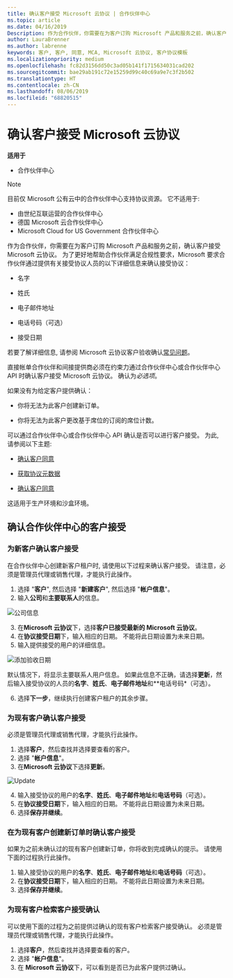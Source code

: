 ```yaml
---
title: 确认客户接受 Microsoft 云协议 | 合作伙伴中心
ms.topic: article
ms.date: 04/16/2019
Description: 作为合作伙伴，你需要在为客户订购 Microsoft 产品和服务之前，确认客户接受 Microsoft 云协议。 为了更好地帮助合作伙伴满足合规性要求, Microsoft 要求合作伙伴提供与接受协议的人员有关的特定详细信息, 以确认验收。
author: LauraBrenner
ms.author: labrenne
keywords: 客户, 客户, 同意, MCA, Microsoft 云协议, 客户协议模板
ms.localizationpriority: medium
ms.openlocfilehash: fc82d3156dd50c3ad05b141f1715634031cad202
ms.sourcegitcommit: bae29ab191c72e15259d99c40c69a9e7c3f2b502
ms.translationtype: HT
ms.contentlocale: zh-CN
ms.lasthandoff: 08/06/2019
ms.locfileid: "68820515"
---
```

# <a name="confirm-customer-acceptance-of-the-microsoft-cloud-agreement"></a>确认客户接受 Microsoft 云协议

**适用于**
-  合作伙伴中心

> [!NOTE]
> 目前仅 Microsoft 公有云中的合作伙伴中心支持协议资源。 它不适用于:
> * 由世纪互联运营的合作伙伴中心
> * 德国 Microsoft 云合作伙伴中心
> * Microsoft Cloud for US Government 合作伙伴中心

作为合作伙伴，你需要在为客户订购 Microsoft 产品和服务之前，确认客户接受 Microsoft 云协议。 为了更好地帮助合作伙伴满足合规性要求，Microsoft 要求合作伙伴通过提供有关接受协议人员的以下详细信息来确认接受协议： 

-   名字

-   姓氏

-   电子邮件地址

-   电话号码（可选）

-   接受日期

若要了解详细信息, 请参阅 Microsoft 云协议客户验收确认[常见问题](https://docs.microsoft.com/partner-center/confirm-consent-faq)。

直接帐单合作伙伴和间接提供商必须在约束力通过合作伙伴中心或合作伙伴中心 API 时确认客户接受 Microsoft 云协议。 确认为*必选项*。

如果没有为给定客户提供确认：

-   你将无法为此客户创建新订单。

-   你将无法为此客户更改基于席位的订阅的席位计数。

可以通过合作伙伴中心或合作伙伴中心 API 确认是否可以进行客户接受。 为此, 请参阅以下主题: 

-   [确认客户同意](https://docs.microsoft.com/partner-center/develop/get-confirmation-of-customer-consent)

-   [获取协议元数据](https://docs.microsoft.com/partner-center/develop/get-agreement-metadata)

-   [确认客户同意](https://docs.microsoft.com/partner-center/develop/confirm-customer-consent)


这适用于生产环境和沙盒环境。

## <a name="confirming-customer-acceptance-in-partner-center"></a>确认合作伙伴中心的客户接受

### <a name="confirm-customer-acceptance-for-a-new-customer"></a>为新客户确认客户接受

在合作伙伴中心创建新客户租户时, 请使用以下过程来确认客户接受。 请注意，必须是管理员代理或销售代理，才能执行此操作。

1. 选择 "**客户**", 然后选择 "**新建客户**", 然后选择 "**帐户信息**"。
2. 输入**公司**和**主要联系人**的信息。

![公司信息](images/mca/mca1.png)

3. 在**Microsoft 云协议**下，选择**客户已接受最新的 Microsoft 云协议**。
4. 在**协议接受日期**下，输入相应的日期。 不能将此日期设置为未来日期。
5. 输入提供接受的用户的详细信息。

![添加验收日期](images/mca/MCA3.png)

默认情况下，将显示主要联系人用户信息。 如果此信息不正确，请选择**更新**，然后输入接受协议的人员的**名字**、**姓氏**、**电子邮件地址**和**电话号码*（可选）。

6. 选择**下一步**，继续执行创建客户租户的其余步骤。

### <a name="confirm-customer-acceptance-for-an-existing-customer"></a>为现有客户确认客户接受

必须是管理员代理或销售代理，才能执行此操作。

1. 选择**客户**，然后查找并选择要查看的客户。
2. 选择 "**帐户信息**"。
3. 在**Microsoft 云协议**下选择**更新**。

![Update](images/mca/mca4.png)

4. 输入接受协议的用户的**名字**、**姓氏**、**电子邮件地址**和**电话号码**（可选）。
5. 在**协议接受日期**下，输入相应的日期。 不能将此日期设置为未来日期。
6. 选择**保存并继续**。

### <a name="confirm-customer-acceptance-while-creating-new-order-for-an-existing-customer"></a>在为现有客户创建新订单时确认客户接受

如果为之前未确认过的现有客户创建新订单，你将收到完成确认的提示。 请使用下面的过程执行此操作。

1. 输入接受协议的用户的**名字**、**姓氏**、**电子邮件地址**和**电话号码**（可选）。
2. 在**协议接受日期**下，输入相应的日期。 不能将此日期设置为未来日期。
3. 选择**保存并继续**。

### <a name="retrieve-confirmation-of-customer-acceptance-for-an-existing-customer"></a>为现有客户检索客户接受确认

可以使用下面的过程为之前提供过确认的现有客户检索客户接受确认。 必须是管理员代理或销售代理，才能执行此操作。

1. 选择**客户**，然后查找并选择要查看的客户。
2. 选择 "**帐户信息**"。
3. 在 **Microsoft 云协议**下，可以看到是否已为此客户提供过确认。

